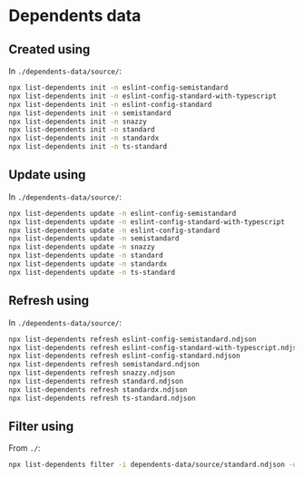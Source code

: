 # Dependents data

## Created using

In `./dependents-data/source/`:

```sh
npx list-dependents init -n eslint-config-semistandard
npx list-dependents init -n eslint-config-standard-with-typescript
npx list-dependents init -n eslint-config-standard
npx list-dependents init -n semistandard
npx list-dependents init -n snazzy
npx list-dependents init -n standard
npx list-dependents init -n standardx
npx list-dependents init -n ts-standard
```

## Update using

In `./dependents-data/source/`:

```sh
npx list-dependents update -n eslint-config-semistandard
npx list-dependents update -n eslint-config-standard-with-typescript
npx list-dependents update -n eslint-config-standard
npx list-dependents update -n semistandard
npx list-dependents update -n snazzy
npx list-dependents update -n standard
npx list-dependents update -n standardx
npx list-dependents update -n ts-standard
```

## Refresh using

In `./dependents-data/source/`:

```sh
npx list-dependents refresh eslint-config-semistandard.ndjson
npx list-dependents refresh eslint-config-standard-with-typescript.ndjson
npx list-dependents refresh eslint-config-standard.ndjson
npx list-dependents refresh semistandard.ndjson
npx list-dependents refresh snazzy.ndjson
npx list-dependents refresh standard.ndjson
npx list-dependents refresh standardx.ndjson
npx list-dependents refresh ts-standard.ndjson
```

## Filter using

From `./`:

```sh
npx list-dependents filter -i dependents-data/source/standard.ndjson -o dependents-data/standard-filtered.ndjson --min-downloads=100000 --max-count=30 --sort-download
```
